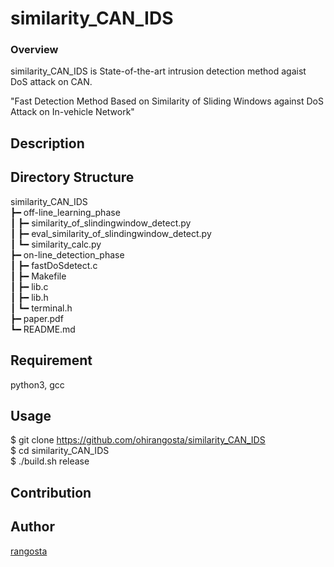 similarity_CAN_IDS
====

### Overview

similarity_CAN_IDS is State-of-the-art intrusion detection method agaist DoS attack on CAN.

"Fast Detection Method Based on Similarity of Sliding Windows against DoS Attack on In-vehicle Network"

## Description

## Directory Structure

similarity_CAN_IDS  
┣━ off-line_learning_phase  
┃	┣━ similarity_of_slindingwindow_detect.py  
┃	┣━ eval_similarity_of_slindingwindow_detect.py  
┃	┗━ similarity_calc.py  
┣━ on-line_detection_phase  
┃	┣━ fastDoSdetect.c  
┃	┣━ Makefile  
┃	┣━ lib.c  
┃   ┣━ lib.h  
┃	┗━ terminal.h  
┣━ paper.pdf  
┗━ README.md  

## Requirement

python3, gcc

## Usage

$ git clone https://github.com/ohirangosta/similarity_CAN_IDS  
$ cd similarity_CAN_IDS  
$ ./build.sh release  

## Contribution

## Author

[rangosta](https://github.com/ohirangosta)
